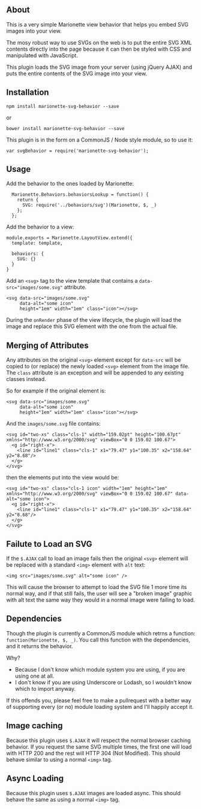## About

This is a very simple Marionette view behavior that helps you embed SVG images into your view.

The mosy robust way to use SVGs on the web is to put the entire SVG XML contents directly into the page because it can then be styled with CSS and manipulated with JavaScript.

This plugin loads the SVG image from your server (using jQuery AJAX) and puts the entire contents of the SVG image into your view.

## Installation

```
npm install marionette-svg-behavior --save
```

or

```
bower install marionette-svg-behavior --save
```

This plugin is in the form on a CommonJS / Node style module, so to use it:

```
var svgBehavior = require('marionette-svg-behavior');
```

## Usage

Add the behavior to the ones loaded by Marionette:

```
  Marionette.Behaviors.behaviorsLookup = function() {
    return {
	  SVG: require('../behaviors/svg')(Marionette, $, _)
	};
  };
```

Add the behavior to a view:

```
module.exports = Marionette.LayoutView.extend({
  template: template,

  behaviors: {
    SVG: {}
  }
}
```

Add an `<svg>` tag to the view template that contains a `data-src="images/some.svg"` attribute.

```
<svg data-src="images/some.svg"
     data-alt="some icon"
     height="1em" width="1em" class="icon"></svg>
```

During the `onRender` phase of the view lifecycle, the plugin will load the image and replace this SVG element with the one from the actual file.

## Merging of Attributes

Any attributes on the original `<svg>` element except for `data-src` will be copied to (or replace) the newly loaded `<svg>` element from the image file. The `class` attribute is an exception and will be appended to any existing classes instead.

So for example if the original element is:

```
<svg data-src="images/some.svg"
     data-alt="some icon"
     height="1em" width="1em" class="icon"></svg>
```

And the `images/some.svg` file contains:

```
<svg id="two-xs" class="cls-1" width="159.02pt" height="100.67pt" xmlns="http://www.w3.org/2000/svg" viewBox="0 0 159.02 100.67">
  <g id="right-x">
    <line id="line1" class="cls-1" x1="79.47" y1="100.35" x2="158.64" y2="8.68"/>
  </g>
</svg>

```

then the elements put into the view would be:

```
<svg id="two-xs" class="cls-1 icon" width="1em" height="1em" xmlns="http://www.w3.org/2000/svg" viewBox="0 0 159.02 100.67" data-alt="some icon">
  <g id="right-x">
    <line id="line1" class="cls-1" x1="79.47" y1="100.35" x2="158.64" y2="8.68"/>
  </g>
</svg>
```

## Failute to Load an SVG

If the `$.AJAX` call to load an image fails then the original `<svg>` element will be replaced with a standard `<img>` element with `alt` text:

```
<img src="images/some.svg" alt="some icon" />
```

This will cause the browser to attempt to load the SVG file 1 more time its normal way, and if that still fails, the user will see a "broken image" graphic with alt text the same way they would in a normal image were failing to load.

## Dependencies

Though the plugin is currently a CommonJS module which retrns a function: `function(Marionette, $, _)`.
You call this function with the dependencies, and it returns the behavior.

Why?

* Because I don't know which module system you are using, if you are using one at all.
* I don't know if you are using Underscore or Lodash, so I wouldn't know which to import anyway.

If this offends you, please feel free to make a pullrequest with a better way of supporting every (or no) module loading system and I'll happily accept it.

## Image caching

Because this plugin uses `$.AJAX` it will respect the normal browser caching behavior. If you request the same SVG multiple times, the first one will load with HTTP 200 and the rest will HTTP 304 (Not Modified). This should behave similar to using a normal `<img>` tag.

## Async Loading

Because this plugin uses `$.AJAX` images are loaded async. This should behave the same as using a normal `<img>` tag.
